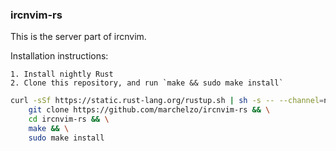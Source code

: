 ### ircnvim-rs

This is the server part of ircnvim.

Installation instructions:

    1. Install nightly Rust
    2. Clone this repository, and run `make && sudo make install`

```sh
curl -sSf https://static.rust-lang.org/rustup.sh | sh -s -- --channel=nightly && \
    git clone https://github.com/marchelzo/ircnvim-rs && \
    cd ircnvim-rs && \
    make && \
    sudo make install
```
